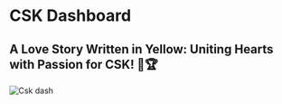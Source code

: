 # CSK Dashboard

## A Love Story Written in Yellow: Uniting Hearts with Passion for CSK! 💛🏆

![Csk dash](https://github.com/Shalini217/CSK-dashboard-/assets/106149428/e45bf25c-f186-4943-b803-da02ae2d468a)
